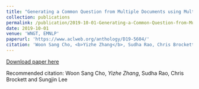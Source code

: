 ```yaml
---
title: "Generating a Common Question from Multiple Documents using Multi-source Encoder-Decoder Models."
collection: publications
permalink: /publication/2019-10-01-Generating-a-Common-Question-from-Multiple-Documents-using-Multi-source-Encoder-Decoder-Models
date: 2019-10-01
venue: 'WNGT, EMNLP'
paperurl: 'https://www.aclweb.org/anthology/D19-5604/'
citation: 'Woon Sang Cho, <b>Yizhe Zhang</b>, Sudha Rao, Chris Brockett and Sungjin Lee'
---
```

[Download paper here](https://www.aclweb.org/anthology/D19-5604/)

Recommended citation: Woon Sang Cho, *Yizhe Zhang*, Sudha Rao, Chris Brockett and Sungjin Lee